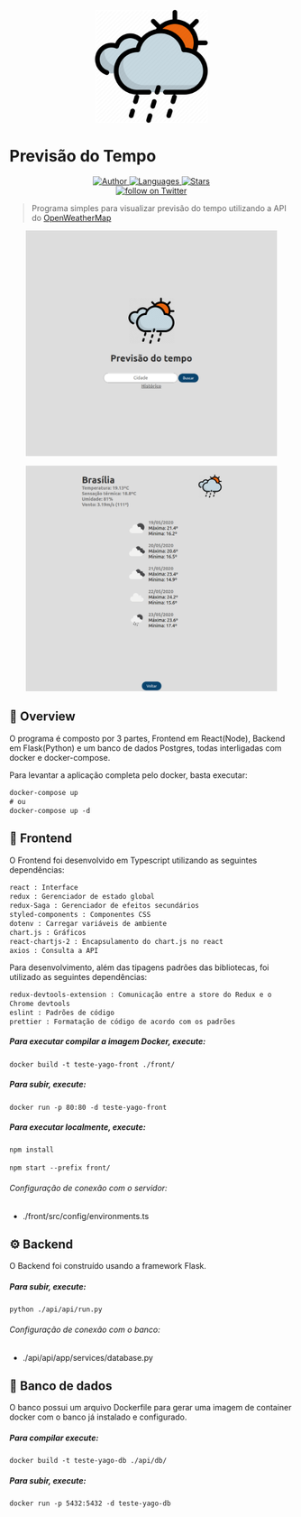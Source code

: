 <p align="center">
   <img src="front/src/assets/imgs/logo.png" width="200"/>
</p>

# Previsão do Tempo

<p align="center">
    <a href="https://github.com/yagoernandes">
        <img src="https://img.shields.io/badge/Author-YagoErnandes-brightgreen" alt="Author" />
    </a>
    <a href="#">
        <img src="https://img.shields.io/github/languages/count/YagoErnandes/previsao-do-tempo?color=brightgreen" alt="Languages" />
    </a>
    <a href="https://github.com/yagoernandes/previsao-do-tempo/stargazers">
        <img src="https://img.shields.io/github/stars/YagoErnandes/previsao-do-tempo?color=brightgreen" alt="Stars" />
    </a>
    <br />
    <a href="https://twitter.com/intent/follow?screen_name=yagoernandes">
        <img src="https://img.shields.io/twitter/follow/yagoernandes?style=social&logo=twitter"
            alt="follow on Twitter"></a>
</p>

> Programa simples para visualizar previsão do tempo utilizando a API do [OpenWeatherMap](https://openweathermap.org/)

<p align="center"><img src=".github/home.png" height="400" width="auto"/></p>
<p align="center"><img src=".github/search.png" height="400" width="auto"/></p>

## :pushpin: Overview  

O programa é composto por 3 partes, Frontend em React(Node), Backend em Flask(Python) e um banco de dados Postgres, todas interligadas com docker e docker-compose.

Para levantar a aplicação completa pelo docker, basta executar:

```shell
docker-compose up
# ou
docker-compose up -d
```

## :iphone: Frontend

O Frontend foi desenvolvido em Typescript utilizando as seguintes dependências:

```
react : Interface
redux : Gerenciador de estado global
redux-Saga : Gerenciador de efeitos secundários
styled-components : Componentes CSS
dotenv : Carregar variáveis de ambiente
chart.js : Gráficos
react-chartjs-2 : Encapsulamento do chart.js no react
axios : Consulta a API
```

Para desenvolvimento, além das tipagens padrões das bibliotecas, foi utilizado as seguintes dependências:

```
redux-devtools-extension : Comunicação entre a store do Redux e o Chrome devtools
eslint : Padrões de código
prettier : Formatação de código de acordo com os padrões
```

##### Para executar compilar a imagem Docker, execute:

```shell
docker build -t teste-yago-front ./front/
```

##### Para subir, execute:

```shell
docker run -p 80:80 -d teste-yago-front
```

##### Para executar localmente, execute:

```shell
npm install

npm start --prefix front/
```

###### Configuração de conexão com o servidor:

- ./front/src/config/environments.ts

## :gear: Backend

O Backend foi construído usando a framework Flask.

##### Para subir, execute:

```shell
python ./api/api/run.py
```

###### Configuração de conexão com o banco:

- ./api/api/app/services/database.py

## :dvd: Banco de dados

O banco possui um arquivo Dockerfile para gerar uma imagem de container docker com o banco já instalado e configurado.

##### Para compilar execute:

```shell
docker build -t teste-yago-db ./api/db/
```

##### Para subir, execute:

```shell
docker run -p 5432:5432 -d teste-yago-db
```
